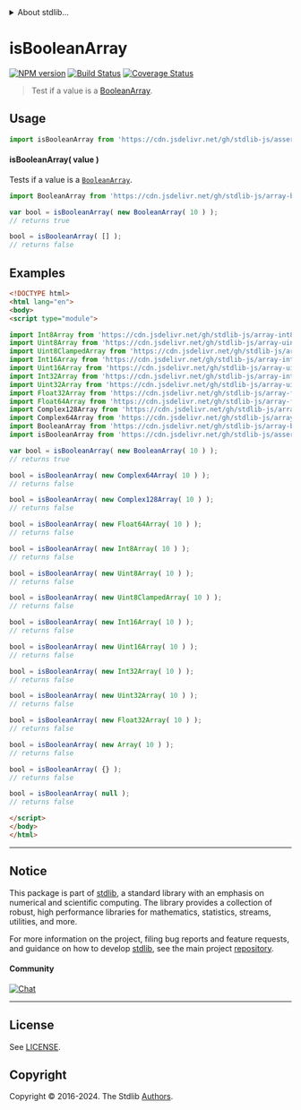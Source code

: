 <!--

@license Apache-2.0

Copyright (c) 2024 The Stdlib Authors.

Licensed under the Apache License, Version 2.0 (the "License");
you may not use this file except in compliance with the License.
You may obtain a copy of the License at

   http://www.apache.org/licenses/LICENSE-2.0

Unless required by applicable law or agreed to in writing, software
distributed under the License is distributed on an "AS IS" BASIS,
WITHOUT WARRANTIES OR CONDITIONS OF ANY KIND, either express or implied.
See the License for the specific language governing permissions and
limitations under the License.

-->


<details>
  <summary>
    About stdlib...
  </summary>
  <p>We believe in a future in which the web is a preferred environment for numerical computation. To help realize this future, we've built stdlib. stdlib is a standard library, with an emphasis on numerical and scientific computation, written in JavaScript (and C) for execution in browsers and in Node.js.</p>
  <p>The library is fully decomposable, being architected in such a way that you can swap out and mix and match APIs and functionality to cater to your exact preferences and use cases.</p>
  <p>When you use stdlib, you can be absolutely certain that you are using the most thorough, rigorous, well-written, studied, documented, tested, measured, and high-quality code out there.</p>
  <p>To join us in bringing numerical computing to the web, get started by checking us out on <a href="https://github.com/stdlib-js/stdlib">GitHub</a>, and please consider <a href="https://opencollective.com/stdlib">financially supporting stdlib</a>. We greatly appreciate your continued support!</p>
</details>

# isBooleanArray

[![NPM version][npm-image]][npm-url] [![Build Status][test-image]][test-url] [![Coverage Status][coverage-image]][coverage-url] <!-- [![dependencies][dependencies-image]][dependencies-url] -->

> Test if a value is a [BooleanArray][@stdlib/array/bool].



<section class="usage">

## Usage

```javascript
import isBooleanArray from 'https://cdn.jsdelivr.net/gh/stdlib-js/assert-is-booleanarray@v0.0.2-esm/index.mjs';
```

#### isBooleanArray( value )

Tests if a value is a [`BooleanArray`][@stdlib/array/bool].

```javascript
import BooleanArray from 'https://cdn.jsdelivr.net/gh/stdlib-js/array-bool@esm/index.mjs';

var bool = isBooleanArray( new BooleanArray( 10 ) );
// returns true

bool = isBooleanArray( [] );
// returns false
```

</section>

<!-- /.usage -->

<section class="examples">

## Examples

<!-- eslint no-undef: "error" -->

```html
<!DOCTYPE html>
<html lang="en">
<body>
<script type="module">

import Int8Array from 'https://cdn.jsdelivr.net/gh/stdlib-js/array-int8@esm/index.mjs';
import Uint8Array from 'https://cdn.jsdelivr.net/gh/stdlib-js/array-uint8@esm/index.mjs';
import Uint8ClampedArray from 'https://cdn.jsdelivr.net/gh/stdlib-js/array-uint8c@esm/index.mjs';
import Int16Array from 'https://cdn.jsdelivr.net/gh/stdlib-js/array-int16@esm/index.mjs';
import Uint16Array from 'https://cdn.jsdelivr.net/gh/stdlib-js/array-uint16@esm/index.mjs';
import Int32Array from 'https://cdn.jsdelivr.net/gh/stdlib-js/array-int32@esm/index.mjs';
import Uint32Array from 'https://cdn.jsdelivr.net/gh/stdlib-js/array-uint32@esm/index.mjs';
import Float32Array from 'https://cdn.jsdelivr.net/gh/stdlib-js/array-float32@esm/index.mjs';
import Float64Array from 'https://cdn.jsdelivr.net/gh/stdlib-js/array-float64@esm/index.mjs';
import Complex128Array from 'https://cdn.jsdelivr.net/gh/stdlib-js/array-complex128@esm/index.mjs';
import Complex64Array from 'https://cdn.jsdelivr.net/gh/stdlib-js/array-complex64@esm/index.mjs';
import BooleanArray from 'https://cdn.jsdelivr.net/gh/stdlib-js/array-bool@esm/index.mjs';
import isBooleanArray from 'https://cdn.jsdelivr.net/gh/stdlib-js/assert-is-booleanarray@v0.0.2-esm/index.mjs';

var bool = isBooleanArray( new BooleanArray( 10 ) );
// returns true

bool = isBooleanArray( new Complex64Array( 10 ) );
// returns false

bool = isBooleanArray( new Complex128Array( 10 ) );
// returns false

bool = isBooleanArray( new Float64Array( 10 ) );
// returns false

bool = isBooleanArray( new Int8Array( 10 ) );
// returns false

bool = isBooleanArray( new Uint8Array( 10 ) );
// returns false

bool = isBooleanArray( new Uint8ClampedArray( 10 ) );
// returns false

bool = isBooleanArray( new Int16Array( 10 ) );
// returns false

bool = isBooleanArray( new Uint16Array( 10 ) );
// returns false

bool = isBooleanArray( new Int32Array( 10 ) );
// returns false

bool = isBooleanArray( new Uint32Array( 10 ) );
// returns false

bool = isBooleanArray( new Float32Array( 10 ) );
// returns false

bool = isBooleanArray( new Array( 10 ) );
// returns false

bool = isBooleanArray( {} );
// returns false

bool = isBooleanArray( null );
// returns false

</script>
</body>
</html>
```

</section>

<!-- /.examples -->

<!-- Section for related `stdlib` packages. Do not manually edit this section, as it is automatically populated. -->

<section class="related">

</section>

<!-- /.related -->

<!-- Section for all links. Make sure to keep an empty line after the `section` element and another before the `/section` close. -->


<section class="main-repo" >

* * *

## Notice

This package is part of [stdlib][stdlib], a standard library with an emphasis on numerical and scientific computing. The library provides a collection of robust, high performance libraries for mathematics, statistics, streams, utilities, and more.

For more information on the project, filing bug reports and feature requests, and guidance on how to develop [stdlib][stdlib], see the main project [repository][stdlib].

#### Community

[![Chat][chat-image]][chat-url]

---

## License

See [LICENSE][stdlib-license].


## Copyright

Copyright &copy; 2016-2024. The Stdlib [Authors][stdlib-authors].

</section>

<!-- /.stdlib -->

<!-- Section for all links. Make sure to keep an empty line after the `section` element and another before the `/section` close. -->

<section class="links">

[npm-image]: http://img.shields.io/npm/v/@stdlib/assert-is-booleanarray.svg
[npm-url]: https://npmjs.org/package/@stdlib/assert-is-booleanarray

[test-image]: https://github.com/stdlib-js/assert-is-booleanarray/actions/workflows/test.yml/badge.svg?branch=v0.0.2
[test-url]: https://github.com/stdlib-js/assert-is-booleanarray/actions/workflows/test.yml?query=branch:v0.0.2

[coverage-image]: https://img.shields.io/codecov/c/github/stdlib-js/assert-is-booleanarray/main.svg
[coverage-url]: https://codecov.io/github/stdlib-js/assert-is-booleanarray?branch=main

<!--

[dependencies-image]: https://img.shields.io/david/stdlib-js/assert-is-booleanarray.svg
[dependencies-url]: https://david-dm.org/stdlib-js/assert-is-booleanarray/main

-->

[chat-image]: https://img.shields.io/gitter/room/stdlib-js/stdlib.svg
[chat-url]: https://app.gitter.im/#/room/#stdlib-js_stdlib:gitter.im

[stdlib]: https://github.com/stdlib-js/stdlib

[stdlib-authors]: https://github.com/stdlib-js/stdlib/graphs/contributors

[umd]: https://github.com/umdjs/umd
[es-module]: https://developer.mozilla.org/en-US/docs/Web/JavaScript/Guide/Modules

[deno-url]: https://github.com/stdlib-js/assert-is-booleanarray/tree/deno
[deno-readme]: https://github.com/stdlib-js/assert-is-booleanarray/blob/deno/README.md
[umd-url]: https://github.com/stdlib-js/assert-is-booleanarray/tree/umd
[umd-readme]: https://github.com/stdlib-js/assert-is-booleanarray/blob/umd/README.md
[esm-url]: https://github.com/stdlib-js/assert-is-booleanarray/tree/esm
[esm-readme]: https://github.com/stdlib-js/assert-is-booleanarray/blob/esm/README.md
[branches-url]: https://github.com/stdlib-js/assert-is-booleanarray/blob/main/branches.md

[stdlib-license]: https://raw.githubusercontent.com/stdlib-js/assert-is-booleanarray/main/LICENSE

[@stdlib/array/bool]: https://github.com/stdlib-js/array-bool/tree/esm

</section>

<!-- /.links -->
